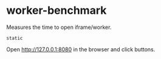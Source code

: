 # worker-benchmark

Measures the time to open iframe/worker.

```
static
```

Open http://127.0.0.1:8080 in the browser and click buttons.
